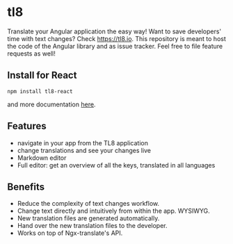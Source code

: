 # tl8

Translate your Angular application the easy way! Want to save developers' time with text changes? Check https://tl8.io. This repository is meant to host the code of the Angular library and as issue tracker. Feel free to file feature requests as well!

## Install for React

```
npm install tl8-react
```

and more documentation [here](./packages/tl8-react/README.md).

## Features

* navigate in your app from the TL8 application
* change translations and see your changes live
* Markdown editor
* Full editor: get an overview of all the keys, translated in all languages

## Benefits

* Reduce the complexity of text changes workflow.
* Change text directly and intuitively from within the app. WYSIWYG.
* New translation files are generated automatically.
* Hand over the new translation files to the developer.
* Works on top of Ngx-translate's API.
